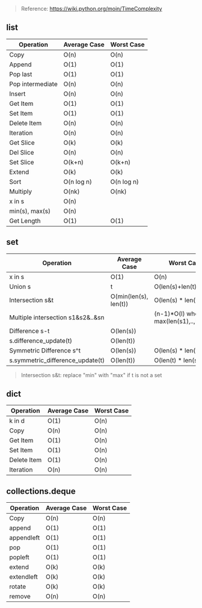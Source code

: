 > Reference: https://wiki.python.org/moin/TimeComplexity
## list
| Operation      | Average Case | Worst Case   |
| ---         |    ----  |       --- |
| Copy       | O(n)       | O(n)   |
| Append     |O(1)        | O(1)   |
| Pop last     | O(1)       | O(1)   |
| Pop intermediate    |O(n)        | O(n)   |
| Insert     |O(n)       | O(n)  |
| Get Item     |O(1)        | O(1)   |
| Set Item     |O(1)        | O(1)   |
| Delete Item     |O(n)       | O(n)  |
| Iteration     |O(n)       | O(n)  |
| Get Slice     |O(k)       | O(k)  |
| Del Slice     |O(n)       | O(n)  |
| Set Slice     |O(k+n)       | O(k+n)  |
| Extend     |O(k)       | O(k)  |
| Sort     |O(n log n)       |O(n log n)  |
| Multiply     |O(nk)       | O(nk)  |
| x in s     |O(n)       |   |
| min(s), max(s)     |O(n)       |   |
| Get Length     |O(1)       | O(1)  |

## set
| Operation      | Average Case | Worst Case   |
| ---         |    ----   |       --- |
| x in s       | O(1)       | O(n)   |
| Union s|t       | O(len(s)+len(t))       |    |
| Intersection s&t       | O(min(len(s), len(t))       | O(len(s) * len(t))   |
| Multiple intersection s1&s2&..&sn       |    | (n-1)*O(l) where l is max(len(s1),..,len(sn))   |
| Difference s-t       | O(len(s))      |   |
| s.difference_update(t)       | O(len(t))       |   |
| Symmetric Difference s^t       | O(len(s))     | O(len(s) * len(t))  |
| s.symmetric_difference_update(t)       | O(len(t))     | O(len(t) * len(s))   |
> Intersection s&t: replace "min" with "max" if t is not a set

## dict
| Operation      | Average Case | Worst Case   |
| ---         |    ----   |       --- |
| k in d       | O(1)       | O(n)   |
| Copy       | O(n)       | O(n)   |
| Get Item       | O(1)       | O(n)   |
| Set Item       | O(1)       | O(n)   |
| Delete Item       | O(1)       | O(n)   |
| Iteration       | O(n)       | O(n)   |

## collections.deque
| Operation      | Average Case | Worst Case   |
| ---         |    ----   |       --- |
| Copy       | O(n)       | O(n)   |
| append       | O(1)       | O(1)   |
| appendleft       | O(1)       | O(1)   |
| pop       | O(1)       | O(1)   |
| popleft       | O(1)       | O(1)   |
| extend       | O(k)       | O(k)   |
| extendleft      | O(k)       | O(k)   |
| rotate       | O(k)       | O(k)   |
| remove       | O(n)       | O(n)   |